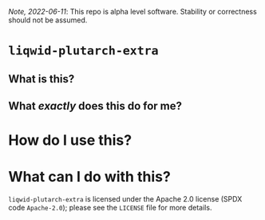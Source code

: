 _Note, 2022-06-11_: This repo is alpha level software. Stability or correctness should not be assumed.

# `liqwid-plutarch-extra`

## What is this?

## What _exactly_ does this do for me?

# How do I use this?

# What can I do with this?

`liqwid-plutarch-extra` is licensed under the Apache 2.0 license (SPDX code
`Apache-2.0`); please see the `LICENSE` file for more details.
